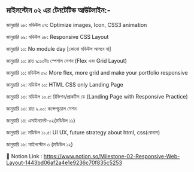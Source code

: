 ## মাইলস্টোন ০২ এর টেনটেটিভ আউটলাইন:-
জানুয়ারি ০৮: মডিউল ০৭: Optimize images, Icon, CSS3 animation

জানুয়ারি ০৯: মডিউল ০৮: Responsive CSS Layout

জানুয়ারি ১০: No module day [কোনো মডিউল আসবে না]

জানুয়ারি ১০: রাত ৯:০০টাঃ স্পেশাল সেশন (Flex এবং Grid Layout)

জানুয়ারি ১১: মডিউল ০৯: More flex, more grid and make your portfolio responsive

জানুয়ারি ১২: মডিউল ১০: HTML CSS only Landing Page

জানুয়ারি ১৩: মডিউল ১০.৫: রিভিশন/প্রাকটিস ডে (Landing Page with Responsive Practice)

জানুয়ারি ১৩: রাত ৯.০০: কন্সেপচুয়াল সেশন

জানুয়ারি ১৪: এসাইনমেন্ট-০২(মডিউল ১১)

জানুয়ারি ১৫: মডিউল ১১.৫: UI UX, future strategy about html, css(বোনাস)

জানুয়ারি ১৬: মাইলস্টোন ৩ (মডিউল ১২)

🔗 Notion Link : https://www.notion.so/Milestone-02-Responsive-Web-Layout-1443bd06af2a4e1e9236c70f835c5253
